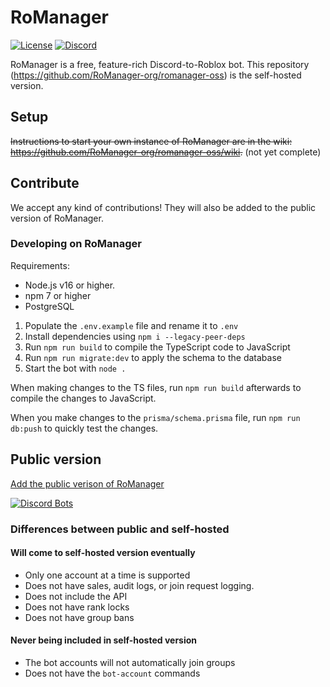 # RoManager
[![License](https://img.shields.io/github/license/RoManager-org/romanager-oss)](https://github.com/RoManager-org/romanager-oss/blob/main/LICENSE)
[![Discord](https://img.shields.io/discord/798735708755460118?color=5865F2&label=discord&logo=discord&logoColor=white)](https://discord.gg/WRTsHuH9qP)

RoManager is a free, feature-rich Discord-to-Roblox bot. This repository (https://github.com/RoManager-org/romanager-oss) is the self-hosted version.

## Setup
~~Instructions to start your own instance of RoManager are in the wiki: https://github.com/RoManager-org/romanager-oss/wiki.~~ (not yet complete)

## Contribute
We accept any kind of contributions! They will also be added to the public version of RoManager.

### Developing on RoManager
Requirements:
* Node.js v16 or higher.
* npm 7 or higher
* PostgreSQL

1. Populate the `.env.example` file and rename it to `.env`
2. Install dependencies using `npm i --legacy-peer-deps`
3. Run `npm run build` to compile the TypeScript code to JavaScript
4. Run `npm run migrate:dev` to apply the schema to the database
5. Start the bot with `node .`

When making changes to the TS files, run `npm run build` afterwards to compile the changes to JavaScript.

When you make changes to the `prisma/schema.prisma` file, run `npm run db:push` to quickly test the changes.

## Public version
[Add the public verison of RoManager](https://discord.com/oauth2/authorize?client_id=738035113815834746&permissions=540142656&scope=bot%20applications.commands)

[![Discord Bots](https://top.gg/api/widget/738035113815834746.svg)](https://top.gg/bot/738035113815834746)

### Differences between public and self-hosted
#### Will come to self-hosted version eventually
* Only one account at a time is supported
* Does not have sales, audit logs, or join request logging.
* Does not include the API
* Does not have rank locks
* Does not have group bans

#### Never being included in self-hosted version
* The bot accounts will not automatically join groups
* Does not have the `bot-account` commands

